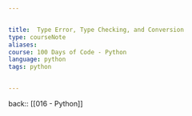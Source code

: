 ```yaml
---


title:  Type Error, Type Checking, and Conversion
type: courseNote
aliases:
course: 100 Days of Code - Python
language: python
tags: python


---
```

back:: [[016 - Python]]


